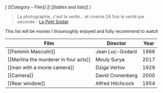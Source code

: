 *[ [[Category - Film]] ][ [[tables and lists]] ]*

> La photographie, c'est la verité... et cinéma 24 fois la verité par seconde  - [Le Petit Soldat](https://www.imdb.com/title/tt0054177/?ref_=nm_flmg_dr_118)

This list will be movies I thouroughly enjoyed and fully recommend to watch

| Film                                                               | Director                      | Year |
|---------------------------------------|--------------------|-------| 
| [[Feminin Masculin]]                             | Jean Luc-Godard    | 1966 |
| [[Marlina the murderer in four acts]]   |  Mouly Surya           |  2017|
| [[man with a movie camera]]               | Dziga Vertov           | 1929 |
| [[Camera]]                                             |  David Cronenberg | 2000| 
| [[Rear window]]                                    | Alfred Hitchcock     | 1954|